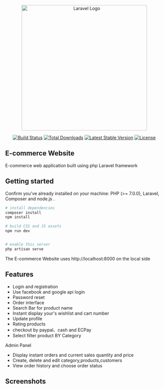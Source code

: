 <p align="center"><a href="https://laravel.com" target="_blank"><img src="https://raw.githubusercontent.com/laravel/art/master/logo-lockup/5%20SVG/2%20CMYK/1%20Full%20Color/laravel-logolockup-cmyk-red.svg" width="400" alt="Laravel Logo"></a></p>

<p align="center">
<a href="https://travis-ci.org/laravel/framework"><img src="https://travis-ci.org/laravel/framework.svg" alt="Build Status"></a>
<a href="https://packagist.org/packages/laravel/framework"><img src="https://img.shields.io/packagist/dt/laravel/framework" alt="Total Downloads"></a>
<a href="https://packagist.org/packages/laravel/framework"><img src="https://img.shields.io/packagist/v/laravel/framework" alt="Latest Stable Version"></a>
<a href="https://packagist.org/packages/laravel/framework"><img src="https://img.shields.io/packagist/l/laravel/framework" alt="License"></a>
</p>

## E-commerce Website

E-commerce web application built using php Laravel framework 


## Getting started
Confirm you've already installed on your machine: PHP (>= 7.0.0), Laravel, Composer and node.js .


```bash
# install dependencies
composer install
npm install

# build CSS and JS assets
npm run dev


# enable this server
php artisan serve
```

The E-commerce Website uses http://localhost:8000 on the local side

## Features
* Login and registration 
* Use facebook and google api login
* Password reset
* Order interface
* Search Bar for product name
* Instant display your's wishlist and cart number 
* Update profile
* Rating products
* checkout by paypal、cash and ECPay
* Select filter product BY Category

Admin Panel
*  Display instant orders and current sales quantity and price
* Create, delete and edit category,products,customers
* View order history and choose order status

## Screenshots
